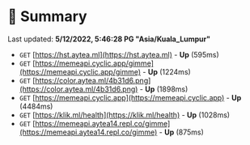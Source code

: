 # 📖 Summary
Last updated: **5/12/2022, 5:46:28 PG "Asia/Kuala_Lumpur"**

- `GET` [https://hst.aytea.ml](https://hst.aytea.ml) - **Up** (595ms)
- `GET` [https://memeapi.cyclic.app/gimme](https://memeapi.cyclic.app/gimme) - **Up** (1224ms)
- `GET` [https://color.aytea.ml/4b31d6.png](https://color.aytea.ml/4b31d6.png) - **Up** (1898ms)
- `GET` [https://memeapi.cyclic.app](https://memeapi.cyclic.app) - **Up** (4484ms)
- `GET` [https://klik.ml/health](https://klik.ml/health) - **Up** (1028ms)
- `GET` [https://memeapi.aytea14.repl.co/gimme](https://memeapi.aytea14.repl.co/gimme) - **Up** (875ms)
